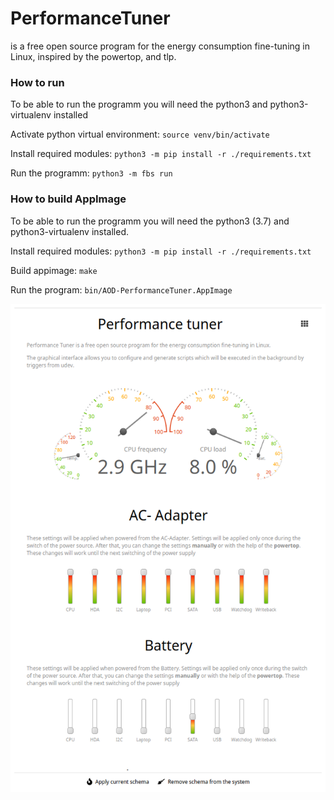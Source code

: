 # PerformanceTuner
is a free open source program for the energy consumption fine-tuning in Linux, inspired by the powertop, and tlp.

### How to run
To be able to run the programm you will need the python3 and python3-virtualenv installed

Activate python virtual environment:
`source venv/bin/activate`

Install required modules:
`python3 -m pip install -r ./requirements.txt`

Run the programm:
`python3 -m fbs run`

### How to build AppImage

To be able to run the programm you will need the python3 (3.7) and python3-virtualenv installed.

Install required modules:
`python3 -m pip install -r ./requirements.txt`

Build appimage:
`make`

Run the program:
`bin/AOD-PerformanceTuner.AppImage`



![alt text](https://github.com/AlexWoroschilow/AOD-PerformanceTuner/blob/master/screenshots/dashboard.png?raw=true)
